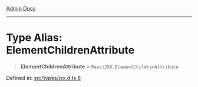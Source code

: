 [Admin Docs](/)

***

# Type Alias: ElementChildrenAttribute

> **ElementChildrenAttribute** = `ReactJSX.ElementChildrenAttribute`

Defined in: [src/types/jsx.d.ts:8](https://github.com/PalisadoesFoundation/talawa-admin/blob/main/src/types/jsx.d.ts#L8)
